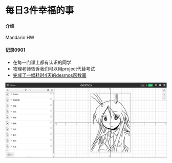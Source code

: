 # 每日3件幸福的事

#### 介绍
Mandarin HW

#### 记录0901
- 在每一门课上都有认识的同学
- 物理老师告诉我们可以用project代替考试
- [完成了一幅耗时4天的desmos函数画](https://www.desmos.com/calculator/h36nhfxuph?lang=zh-CN)

<center><img src="../assets/Image/0901.png"></center>
